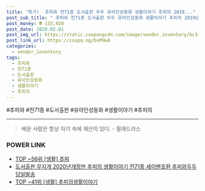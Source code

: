 ```yaml
--- 
title: "특가!  추피와 전71종 도서출판 두두 유아인성동화 생활이야기 추피의 2019..." 
post_sub_title: " 추피와 전71종 도서출판 두두 유아인성동화 생활이야기 추피의 2019년 무지개" 
post_money: ₩ 133,920 
post_date: 2020.02.01 
post_img_url: https://static.coupangcdn.com/image/vendor_inventory/bc31/0242d0bfd2b9875d0d9507fa71a1974bed1b796f16f4a3ee85f3d75bb01b.jpg 
post_link_url: https://coupa.ng/bnPHwA 
categories: 
  - vendor_inventory 
tags: 
  - 추피와 
  - 전71종 
  - 도서출판 
  - 유아인성동화 
  - 생활이야기 
  - 추피의 
--- 
```

  #추피와 #전71종 #도서출판 #유아인성동화 #생활이야기 #추피의 
<hr> 

> 배운 사람은 항상 자기 속에 재산이 있다. - 필래드라스 


### POWER LINK

* <a href="https://blog.naver.com/an0733/221792468663" target="_blank"> TOP ~56위 [생활] 추피</a>
* <a href="https://blog.naver.com/fasyy4321/221792618658" target="_blank">도서출판 무지개 2020년개정판 추피의 생활이야기 전71종 세이펜호환 추피와두두 당일발송</a>
* <a href="https://blog.naver.com/an0733/221792484303" target="_blank"> TOP ~41위 [생활] 추피의생활이야기</a>
